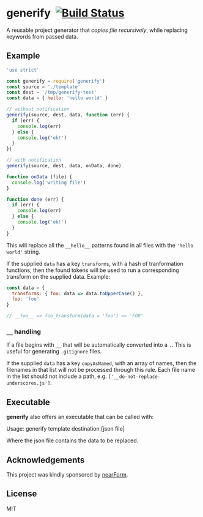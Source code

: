 # generify&nbsp;&nbsp;[![Build Status](https://travis-ci.org/mcollina/generify.svg?branch=master)](https://travis-ci.org/mcollina/generify)

A reusable project generator that _copies file recursively_, while
replacing keywords from passed data.

## Example

```js
'use strict'

const generify = require('generify')
const source = './template'
const dest = '/tmp/generify-test'
const data = { hello: 'hello world' }

// without notification
generify(source, dest, data, function (err) {
  if (err) {
    console.log(err)
  } else {
    console.log('ok!')
  }
})

// with notification
generify(source, dest, data, onData, done)

function onData (file) {
  console.log('writing file')
}

function done (err) {
  if (err) {
    console.log(err)
  } else {
    console.log('ok!')
  }
}
```

This will replace all the `__hello__` patterns found in all files
with the `'hello world'` string.

If the supplied `data` has a key `transforms`, with a hash of tranformation
functions, then the found tokens will be used to run a corresponding
transform on the supplied data. Example:

```js
const data = {
  transforms: { foo: data => data.toUpperCase() },
  foo: 'foo'
}

// __foo__ => foo_transform(data = 'foo') => 'FOO'
```


### `__` handling

If a file begins with `__` that will be automatically converted into a
`.`. This is useful for generating `.gitignore` files.

If the supplied `data` has a key `copyAsNamed`, with an array of names, then
the filenames in that list will not be processed through this rule. Each file
name in the list should not include a path,
e.g. `['__do-not-replace-underscores.js']`.

## Executable

__generify__ also offers an executable that can be called with:

  Usage: generify template destination [json file]

Where the json file contains the data to be replaced.

## Acknowledgements

This project was kindly sponsored by [nearForm](http://nearform.com).

## License

MIT
